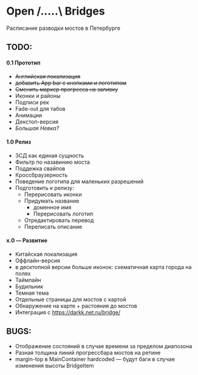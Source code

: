 # Open /.....\ Bridges
Расписание разводки мостов в Петербурге

## TODO:
#### 0.1 Прототип
* ~~Английская локализация~~
* ~~добавить App bar с кнопками и логотипом~~
* ~~Сменить маркер прогресса на заливку~~
* Иконки и районы
* Подписи рек
* Fade-out для табов
* Анимации
* Декстоп-версия
* *Большая Невка?*
#### 1.0 Релиз
* ЗСД как единая сущность
* Фильтр по назавинию моста
* Поддежка свайпов
* Кроссбраузерность
* Поведение логотипа для маленьких разрешений
* Подготовить к релизу:
  * Перерисовать иконки
  * Придумать название
    * доменное имя
    * Перерисовать логотип
  * Отредактировать перевод
  * Переписать описание
#### x.0 — Развитие
* Китайская локализация
* Оффлайн-версия
* в десктопной версии больше иконок: схематичная карта города на полях
* Таймлайн
* Будильник
* Темная тема
* Отдельные страницы для мостов с картой
* Обнаружение на карте + растояния до мостов
* Интеграция с https://darkk.net.ru/bridge/
## BUGS:
* Отображение состояний в случае времени за пределом диапозона
* Разная толщина линий прогрессбара мостов на ретине
* margin-top в MainContainer hardcoded — будут баги в случае изменения высоты BridgeItem
